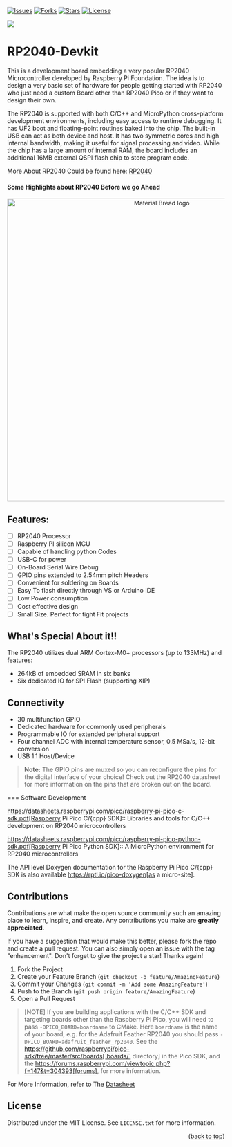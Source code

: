 

[![Issues](https://img.shields.io/github/issues/maitesam/OpenADSP)](https://github.com/maitesam/OpenADSP/actions)
[![Forks](https://img.shields.io/github/forks/maitesam/OpenADSP)](https://github.com/maitesam/OpenADSP/actions)
[![Stars](https://img.shields.io/github/stars/maitesam/OpenADSP)](https://github.com/maitesam/OpenADSP/actions)
[![License](https://img.shields.io/github/license/maitesam/OpenADSP)](https://github.com/maitesam/OpenADSP/blob/main/LICENSE)


![](https://github.com/maitesam/RP2040-Devkit/blob/main/Documents/ezgif.com-gif-maker.gif)

# RP2040-Devkit 
This is a development board embedding a very popular RP2040 Microcontroller developed by Raspberry Pi Foundation. The idea is to design a very basic set of hardware for people getting started with RP2040 who just need a custom Board other than RP2040 Pico or if they want to design their own.

The RP2040 is supported with both C/C++ and MicroPython cross-platform development environments, including easy access to runtime debugging. It has UF2 boot and floating-point routines baked into the chip. The built-in USB can act as both device and host. It has two symmetric cores and high internal bandwidth, making it useful for signal processing and video. While the chip has a large amount of internal RAM, the board includes an additional 16MB external QSPI flash chip to store program code.

More About RP2040 Could be found here: [RP2040](https://www.raspberrypi.com/documentation/microcontrollers/rp2040.html)

#### Some Highlights about RP2040 Before we go Ahead

<p align="center">
  <img width="700" src="https://www.raspberrypi.com/documentation/microcontrollers/images/rp2040_explanation.svg" alt="Material Bread logo">
</p>

## Features:
* [ ] RP2040 Processor
* [ ] Raspberry PI silicon MCU
* [ ] Capable of handling python Codes
* [ ] USB-C for power
* [ ] On-Board Serial Wire Debug
* [ ] GPIO pins extended to 2.54mm pitch Headers
* [ ] Convenient for soldering on Boards
* [ ] Easy To flash directly through VS or Arduino IDE
* [ ] Low Power consumption
* [ ] Cost effective design
* [ ] Small Size. Perfect for tight Fit projects

## What's Special About it!!

The RP2040 utilizes dual ARM Cortex-M0+ processors (up to 133MHz) and features:
- 264kB of embedded SRAM in six banks
- Six dedicated IO for SPI Flash (supporting XIP)

## Connectivity
- 30 multifunction GPIO
- Dedicated hardware for commonly used peripherals
- Programmable IO for extended peripheral support
- Four channel ADC with internal temperature sensor, 0.5 MSa/s, 12-bit conversion
- USB 1.1 Host/Device

> **Note:** The GPIO pins are muxed so you can reconfigure the pins for the digital interface of your choice! Check out the RP2040 datasheet for more information on the pins that are broken out on the board.



=== Software Development

https://datasheets.raspberrypi.com/pico/raspberry-pi-pico-c-sdk.pdf[Raspberry Pi Pico C/{cpp} SDK]:: Libraries and tools for C/C++ development on RP2040 microcontrollers

https://datasheets.raspberrypi.com/pico/raspberry-pi-pico-python-sdk.pdf[Raspberry Pi Pico Python SDK]:: A MicroPython environment for RP2040 microcontrollers

The API level Doxygen documentation for the Raspberry Pi Pico C/{cpp} SDK is also available https://rptl.io/pico-doxygen[as a micro-site].

## Contributions

Contributions are what make the open source community such an amazing place to learn, inspire, and create. Any contributions you make are **greatly appreciated**.

If you have a suggestion that would make this better, please fork the repo and create a pull request. You can also simply open an issue with the tag "enhancement".
Don't forget to give the project a star! Thanks again!

1. Fork the Project
2. Create your Feature Branch (`git checkout -b feature/AmazingFeature`)
3. Commit your Changes (`git commit -m 'Add some AmazingFeature'`)
4. Push to the Branch (`git push origin feature/AmazingFeature`)
5. Open a Pull Request

> [NOTE]
If you are building applications with the C/C++ SDK and targeting boards other than the Raspberry Pi Pico, you will need to pass `-DPICO_BOARD=boardname` to CMake. Here `boardname` is the name of your board, e.g. for the Adafruit Feather RP2040 you should pass `-DPICO_BOARD=adafruit_feather_rp2040`. See the https://github.com/raspberrypi/pico-sdk/tree/master/src/boards[`boards/` directory] in the Pico SDK, and the https://forums.raspberrypi.com/viewtopic.php?f=147&t=304393[forums], for more information.

For More Information, refer to The [Datasheet](https://datasheets.raspberrypi.com/pico/pico-datasheet.pdf)


## License

Distributed under the MIT License. See `LICENSE.txt` for more information.

<p align="right">(<a href="#top">back to top</a>)</p>



